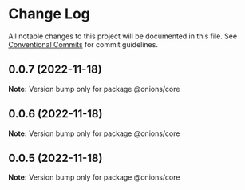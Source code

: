 # Change Log

All notable changes to this project will be documented in this file.
See [Conventional Commits](https://conventionalcommits.org) for commit guidelines.

## 0.0.7 (2022-11-18)

**Note:** Version bump only for package @onions/core





## 0.0.6 (2022-11-18)

**Note:** Version bump only for package @onions/core





## 0.0.5 (2022-11-18)

**Note:** Version bump only for package @onions/core
